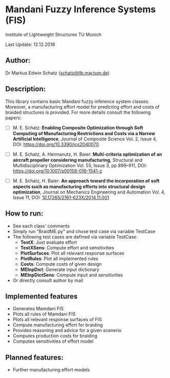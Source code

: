 # Mandani Fuzzy Inference Systems (FIS)

Institute of Lightweight Structures
TU Munich
 
Last Update: 12.12.2018

## Author:
Dr Markus Edwin Schatz (schatz@llb.mw.tum.de)



## Description:
This library contains basic Mandani fuzzy inference system classes. Moreover, a manufacturing effort model for predicting effort and costs of braided structures is provided. For more details consult the following papers:

- [ ] M. E. Schatz: **Enabling Composite Optimization through Soft Computing of Manufacturing Restrictions and Costs via a Narrow Artificial Intelligence**, Journal of Composite Science Vol. 2, Issue 4, DOI: https://doi.org/10.3390/jcs2040070
- [ ] M. E. Schatz, A. Hermanutz, H. Baier: **Multi-criteria optimization of an aircraft propeller considering manufacturing**, Structural and Multidisciplinary Optimization Vol. 55, Issue 3, pp 899–911, DOI: https://doi.org/10.1007/s00158-016-1541-z
- [ ] M. E. Schatz, H. Baier: **An approach toward the incorporation of soft aspects such as manufacturing efforts into structural design optimization**, Journal on Mechanics Engineering and Automation Vol. 4, Issue 11, DOI: [10.17265/2161-623X/2014.11.001](http://www.davidpublisher.org/index.php/Home/Article/index?id=719.html)


## How to run:
- See each class' comments
- Simply run "BraidME.py" and chose test case via variable TestCase
- The following test cases are defined via variable TestCase:
   - **TestX**: Just evaluate effort
   - **TestXSens**: Compute effort and sensitivities
   - **PlotSurfaces**: Plot all relevant response surfaces
   - **PlotRules**: Plot all implemented rules
   - **Costs**: Compute costs of given design
   - **MEInpDict**: Generate input dictionary
   - **MEInpDictSens**: Compute input and sensitivities
- Or directly consult author by mail

## Implemented features
- Generates Mamdani FIS
- Plots all rules of Mamdani FIS
- Plots all relevant response surfaces of FIS
- Compute manufacturing effort for braiding
- Provides reasoning and advice for a given scenerio
- Computes production costs for braiding
- Computes sensitivities of effort model


## Planned features:
- Further manufacturing effort models


